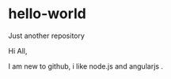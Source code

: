 # hello-world
Just another repository

Hi All,

I am new to github, i like node.js and angularjs .


